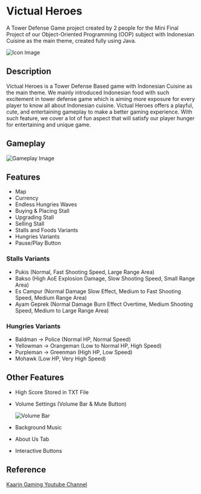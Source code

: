 
# Victual Heroes

A Tower Defense Game project created by 2 people for the Mini Final Project
of our Object-Oriented Programming (OOP) subject with
Indonesian Cuisine as the main theme, created fully using Java.

![Icon Image](https://i.ibb.co/B3sY1Ks/image-2.png)

## Description
Victual Heroes is a Tower Defense Based game with Indonesian Cuisine as the main theme. We mainly introduced Indonesian food with such excitement in tower defense game which is aiming more exposure for every player to know all about Indonesian cuisine. Victual Heroes offers a playful, cute, and entertaining gameplay to make a better gaming experience. With such feature, we cover a lot of fun aspect that will satisfy our player hunger for entertaining and unique game.

## Gameplay
![Gameplay Image](https://i.ibb.co/MpZCzjG/image.png)

## Features
- Map
- Currency
- Endless Hungries Waves
- Buying & Placing Stall
- Upgrading Stall
- Selling Stall
- Stalls and Foods Variants
- Hungries Variants
- Pause/Play Button

### Stalls Variants
- Pukis (Normal, Fast Shooting Speed, Large Range Area)
- Bakso (High AoE Explosion Damage, Slow Shooting Speed, Small Range Area)
- Es Campur (Normal Damage Slow Effect, Medium to Fast Shooting Speed, Medium Range Area)
- Ayam Geprek (Normal Damage Burn Effect Overtime, Medium Shooting Speed, Medium to Large Range Area) 

### Hungries Variants
- Baldman -> Police (Normal HP, Normal Speed)
- Yellowman -> Orangeman (Low to Normal HP, High Speed)
- Purpleman -> Greenman (High HP, Low Speed)
- Mohawk (Low HP, Very High Speed)

## Other Features
- High Score Stored in TXT File
- Volume Settings (Volume Bar & Mute Button)

  <picture>
    <img alt="Volume Bar" src="https://i.ibb.co/wJJSVVM/image-3.png">
  </picture>

- Background Music
- About Us Tab
- Interactive Buttons

## Reference
[Kaarin Gaming Youtube Channel](https://www.youtube.com/@KaarinGaming)
